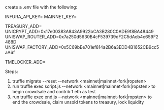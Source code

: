 create a .env file with the following:

INFURA_API_KEY=<fill this in>
MAINNET_KEY=<private key of deployer acc>

TREASURY_ADD=<treasury wallet>
UNICRYPT_ADD=0x17e00383A843A9922bCA3B280C0ADE9f8BA48449
UNISWAP_ROUTER_ADD=0x7a250d5630B4cF539739dF2C5dAcb4c659F2488D
UNISWAP_FACTORY_ADD=0x5C69bEe701ef814a2B6a3EDD4B1652CB9cc5aA6f

TMELOCKER_ADD=<fill in after deploying TMElocker>

Steps:
1. truffle migrate --reset --network <mainnet|mainnet-fork|ropsten>
2. run truffle exec script.js --network <mainnet|mainnet-fork|ropsten> to begin crowdsale and contrib 1 eth as test
3. run truffle exec end.js --network <mainnet|mainnet-fork|ropsten> to end the crowdsale, claim unsold tokens to treasury, lock liquidity
